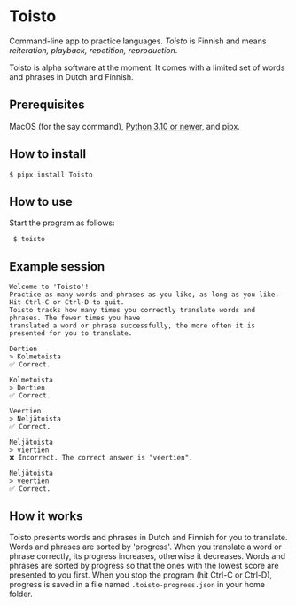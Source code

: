 # Toisto

Command-line app to practice languages. *Toisto* is Finnish and means *reiteration, playback, repetition, reproduction*.

Toisto is alpha software at the moment. It comes with a limited set of words and phrases in Dutch and Finnish.

## Prerequisites

MacOS (for the say command), [Python 3.10 or newer](https://python.org), and [pipx](https://pypa.github.io/pipx/).

## How to install

```console
$ pipx install Toisto
```

## How to use

Start the program as follows:

```console
 $ toisto
```

## Example session

```console
Welcome to 'Toisto'!
Practice as many words and phrases as you like, as long as you like. Hit Ctrl-C or Ctrl-D to quit.
Toisto tracks how many times you correctly translate words and phrases. The fewer times you have
translated a word or phrase successfully, the more often it is presented for you to translate.

Dertien
> Kolmetoista
✅ Correct.

Kolmetoista
> Dertien
✅ Correct.

Veertien
> Neljätoista
✅ Correct.

Neljätoista
> viertien
❌ Incorrect. The correct answer is "veertien".

Neljätoista
> veertien
✅ Correct.
```

## How it works

Toisto presents words and phrases in Dutch and Finnish for you to translate. Words and phrases are sorted by 'progress'. When you translate a word or phrase correctly, its progress increases, otherwise it decreases. Words and phrases are sorted by progress so that the ones with the lowest score are presented to you first. When you stop the program (hit Ctrl-C or Ctrl-D), progress is saved in a file named `.toisto-progress.json` in your home folder.

